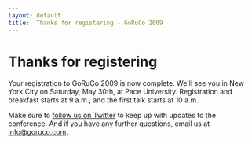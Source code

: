 ```yaml
---
layout: default
title:  Thanks for registering - GoRuCo 2009
---
```


Thanks for registering
======================

Your registration to GoRuCo 2009 is now complete. We'll see you in New York City on Saturday, May 30th, at Pace University. Registration and breakfast starts at 9 a.m., and the first talk starts at 10 a.m.

Make sure to [follow us on Twitter](http://twitter.com/goruco) to keep up with updates to the conference. And if you have any further questions, email us at <info@goruco.com>.
